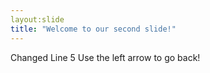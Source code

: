 ```yaml
---
layout:slide
title: "Welcome to our second slide!"
---
```

Changed Line 5
Use the left arrow to go back!
